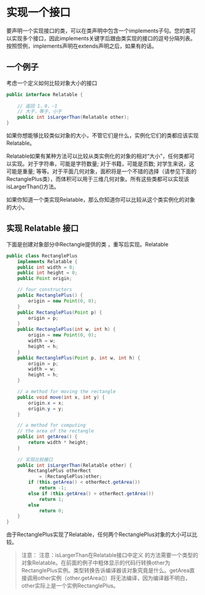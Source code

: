 # 实现一个接口

要声明一个实现接口的类，可以在类声明中包含一个implements子句。您的类可以实现多个接口，因此implements关键字后跟由类实现的接口的逗号分隔列表。按照惯例，implements声明在extends声明之后，如果有的话。

## 一个例子

考虑一个定义如何比较对象大小的接口

```java
public interface Relatable {
        
    // 返回 1，0，-1
    // 大于，等于，小于
    public int isLargerThan(Relatable other);
}
```

如果你想能够比较类似对象的大小，不管它们是什么，实例化它们的类都应该实现Relatable。


Relatable如果有某种方法可以比较从类实例化的对象的相对“大小”，任何类都可以实现。对于字符串，可能是字符数量; 对于书籍，可能是页数; 对学生来说，这可能是重量; 等等。对于平面几何对象，面积将是一个不错的选择（请参见下面的RectanglePlus类），而体积可以用于三维几何对象。所有这些类都可以实现该isLargerThan()方法。

如果你知道一个类实现Relatable，那么你知道你可以比较从这个类实例化的对象的大小。

## 实现 Relatable 接口
下面是创建对象部分中Rectangle提供的类 ，重写后实现。Relatable

```java
public class RectanglePlus 
    implements Relatable {
    public int width = 0;
    public int height = 0;
    public Point origin;

    // four constructors
    public RectanglePlus() {
        origin = new Point(0, 0);
    }
    public RectanglePlus(Point p) {
        origin = p;
    }
    public RectanglePlus(int w, int h) {
        origin = new Point(0, 0);
        width = w;
        height = h;
    }
    public RectanglePlus(Point p, int w, int h) {
        origin = p;
        width = w;
        height = h;
    }

    // a method for moving the rectangle
    public void move(int x, int y) {
        origin.x = x;
        origin.y = y;
    }

    // a method for computing
    // the area of the rectangle
    public int getArea() {
        return width * height;
    }
    
    // 实现比较接口
    public int isLargerThan(Relatable other) {
        RectanglePlus otherRect 
            = (RectanglePlus)other;
        if (this.getArea() < otherRect.getArea())
            return -1;
        else if (this.getArea() > otherRect.getArea())
            return 1;
        else
            return 0;               
    }
}
```

由于RectanglePlus实现了Relatable，任何两个RectanglePlus对象的大小可以比较。

> 注意：
注意：isLargerThan在Relatable接口中定义 的方法需要一个类型的对象Relatable。在前面的例子中粗体显示的代码行转换other为RectanglePlus实例。类型转换告诉编译器该对象究竟是什么。getArea直接调用other实例（other.getArea()）将无法编译，因为编译器不明白，other实际上是一个实例RectanglePlus。
